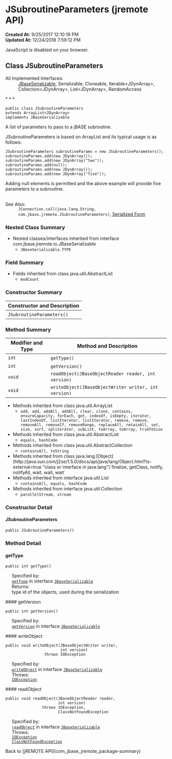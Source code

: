 # JSubroutineParameters (jremote API)

**Created At:** 9/25/2017 12:10:18 PM  
**Updated At:** 12/24/2018 7:59:12 PM  

<noscript><div>JavaScript is disabled on your browser.</div></noscript><!-- ========= START OF TOP NAVBAR ======= -->
<!--   -->

## Class JSubroutineParameters

<dl><dt>All Implemented Interfaces:</dt><dd><a href="/39250-io/com_jbase_jremote_io_jbaseserializable" title="interface in com.jbase.jremote.io">JBaseSerializable</a>, Serializable, Cloneable, Iterable&lt;JDynArray&gt;, Collection&lt;JDynArray&gt;, List&lt;JDynArray&gt;, RandomAccess</dd></dl>
* * *


```
public class JSubroutineParameters
extends ArrayList<JDynArray>
implements JBaseSerializable
```

A list of parameters to pass to a jBASE subroutine.

JSubroutineParameters is based on ArrayList and its typical usage is as follows:

```
JSubroutineParameters subroutineParams = new JSubroutineParameters();
subroutineParams.add(new JDynArray());
subroutineParams.add(new JDynArray("two"));
subroutineParams.add(null);
subroutineParams.add(new JDynArray());
subroutineParams.add(new JDynArray("five"));
```

Adding null elements is permitted and the above example will provide five parameters to a subroutine.
<dl><dt><br></dt><dt><span class="seeLabel">See Also:</span></dt><dd><code>JConnection.call(java.lang.String, com.jbase.jremote.JSubroutineParameters)</code>, <a href="../../../serialized-form.html#com.jbase.jremote.JSubroutineParameters">Serialized Form</a></dd></dl>

<!--   -->

### Nested Class Summary

- <!--   -->Nested classes/interfaces inherited from interface com.jbase.jremote.io.JBaseSerializable
    - `JBaseSerializable.TYPE`




<!--   -->

### Field Summary

- <!--   -->Fields inherited from class java.util.AbstractList
    - `modCount`




<!--   -->

### Constructor Summary


| Constructor and Description<br> |
| --- |
| `JSubroutineParameters()` <br> |




<!--   -->

### Method Summary


| Modifier and Type<br> | Method and Description<br> |
| --- | --- |
| `int`<br> | `getType()` <br> |
| `int`<br> | `getVersion()` <br> |
| `void`<br> | `readObject(JBaseObjectReader reader, int version)` <br> |
| `void`<br> | `writeObject(JBaseObjectWriter writer, int version)` <br> |


- <!--   -->Methods inherited from class java.util.ArrayList
    - `add, add, addAll, addAll, clear, clone, contains, ensureCapacity, forEach, get, indexOf, isEmpty, iterator, lastIndexOf, listIterator, listIterator, remove, remove, removeAll, removeIf, removeRange, replaceAll, retainAll, set, size, sort, spliterator, subList, toArray, toArray, trimToSize`
- <!--   -->Methods inherited from class java.util.AbstractList
    - `equals, hashCode`
- <!--   -->Methods inherited from class java.util.AbstractCollection
    - `containsAll, toString`
- <!--   -->Methods inherited from class java.lang.[Object](http://java.sun.com/j2se/1.5.0/docs/api/java/lang/Object.html?is-external=true "class or interface in java.lang")`finalize, getClass, notify, notifyAll, wait, wait, wait`
- <!--   -->Methods inherited from interface java.util.List
    - `containsAll, equals, hashCode`
- <!--   -->Methods inherited from interface java.util.Collection
    - `parallelStream, stream`

<!--   -->

### Constructor Detail
<!--   -->
#### JSubroutineParameters

```
public JSubroutineParameters()
```
<!-- ============ METHOD DETAIL ========== -->
<!--   -->

### Method Detail
<!--   -->
#### getType

```
public int getType()
```
<dl><dt style="margin-left: 20px;"><span class="overrideSpecifyLabel">Specified by:</span></dt><dd style="margin-left: 20px;"><code><a href="/39250-io/com_jbase_jremote_io_jbaseserializable#getType--">getType</a></code> in interface <code><a href="/39250-io/com_jbase_jremote_io_jbaseserializable" title="interface in com.jbase.jremote.io">JBaseSerializable</a></code></dd><dt style="margin-left: 20px;"><span class="returnLabel">Returns:</span></dt><dd style="margin-left: 20px;">type id of the objects, used during the serialization</dd></dl><!--   -->
#### getVersion

```
public int getVersion()
```
<dl><dt style="margin-left: 20px;"><span class="overrideSpecifyLabel">Specified by:</span></dt><dd style="margin-left: 20px;"><code><a href="/39250-io/com_jbase_jremote_io_jbaseserializable#getVersion--">getVersion</a></code> in interface <code><a href="/39250-io/com_jbase_jremote_io_jbaseserializable" title="interface in com.jbase.jremote.io">JBaseSerializable</a></code></dd></dl><!--   -->
#### writeObject

```
public void writeObject(JBaseObjectWriter writer,
                        int version)
                 throws IOException
```
<dl><dt style="margin-left: 20px;"><span class="overrideSpecifyLabel">Specified by:</span></dt><dd style="margin-left: 20px;"><code><a href="/39250-io/com_jbase_jremote_io_jbaseserializable#writeObject-com.jbase.jremote.io.JBaseObjectWriter-int-">writeObject</a></code> in interface <code><a href="/39250-io/com_jbase_jremote_io_jbaseserializable" title="interface in com.jbase.jremote.io">JBaseSerializable</a></code></dd><dt style="margin-left: 20px;"><span class="throwsLabel">Throws:</span></dt><dd style="margin-left: 20px;"><code><a href="http://java.sun.com/j2se/1.5.0/docs/api/java/io/IOException.html?is-external=true" title="class or interface in java.io">IOException</a></code></dd></dl><!--   -->
#### readObject

```
public void readObject(JBaseObjectReader reader,
                       int version)
                throws IOException,
                       ClassNotFoundException
```
<dl><dt style="margin-left: 20px;"><span class="overrideSpecifyLabel">Specified by:</span></dt><dd style="margin-left: 20px;"><code><a href="/39250-io/com_jbase_jremote_io_jbaseserializable#readObject-com.jbase.jremote.io.JBaseObjectReader-int-">readObject</a></code> in interface <code><a href="/39250-io/com_jbase_jremote_io_jbaseserializable" title="interface in com.jbase.jremote.io">JBaseSerializable</a></code></dd><dt style="margin-left: 20px;"><span class="throwsLabel">Throws:</span></dt><dd style="margin-left: 20px;"><code><a href="http://java.sun.com/j2se/1.5.0/docs/api/java/io/IOException.html?is-external=true" title="class or interface in java.io">IOException</a></code></dd><dd style="margin-left: 20px;"><code><a href="http://java.sun.com/j2se/1.5.0/docs/api/java/lang/ClassNotFoundException.html?is-external=true" title="class or interface in java.lang">ClassNotFoundException</a></code></dd></dl>
<!-- ========= END OF CLASS DATA ========= --><!-- ======= START OF BOTTOM NAVBAR ====== -->
<!--   -->
Back to [jREMOTE API](com_jbase_jremote_package-summary)
